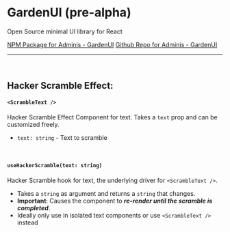 # GardenUI (pre-alpha)

Open Source minimal UI library for React

[NPM Package for Adminis - GardenUI](https://www.npmjs.com/package/adminis-gardenui)
[Github Repo for Adminis - GardenUI](https://github.com/AdminAkai/GardenUI)

---

<br>

## Hacker Scramble Effect:

#### `<ScrambleText />`

Hacker Scramble Effect Component for text. Takes a `text` prop and can be customized freely.

- `text: string` - Text to scramble

<br>

#### `useHackerScramble(text: string)`

Hacker Scramble hook for text, the underlying driver for `<ScrambleText />`.

- Takes a `string` as argument and returns a `string` that changes.
- **Important**: Causes the component to **_re-render until the scramble is completed_**.
- Ideally only use in isolated text components or use `<ScrambleText />` instead
